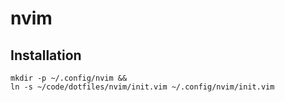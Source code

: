 # nvim

## Installation

```
mkdir -p ~/.config/nvim &&
ln -s ~/code/dotfiles/nvim/init.vim ~/.config/nvim/init.vim
```
